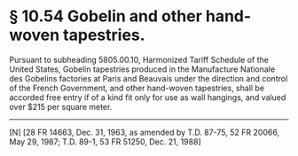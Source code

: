 # § 10.54   Gobelin and other hand-woven tapestries.

Pursuant to subheading 5805.00.10, Harmonized Tariff Schedule of the United States, Gobelin tapestries produced in the Manufacture Nationale des Gobelins factories at Paris and Beauvais under the direction and control of the French Government, and other hand-woven tapestries, shall be accorded free entry if of a kind fit only for use as wall hangings, and valued over $215 per square meter.



---

[N] [28 FR 14663, Dec. 31, 1963, as amended by T.D. 87-75, 52 FR 20066, May 29, 1987; T.D. 89-1, 53 FR 51250, Dec. 21, 1988]




